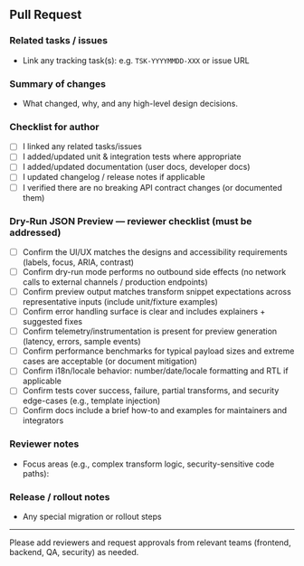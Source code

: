## Pull Request

<!-- Describe the change in one or two sentences -->

### Related tasks / issues
- Link any tracking task(s): e.g. `TSK-YYYYMMDD-XXX` or issue URL

### Summary of changes
- What changed, why, and any high-level design decisions.

### Checklist for author
- [ ] I linked any related tasks/issues
- [ ] I added/updated unit & integration tests where appropriate
- [ ] I added/updated documentation (user docs, developer docs)
- [ ] I updated changelog / release notes if applicable
- [ ] I verified there are no breaking API contract changes (or documented them)

### Dry-Run JSON Preview — reviewer checklist (must be addressed)
- [ ] Confirm the UI/UX matches the designs and accessibility requirements (labels, focus, ARIA, contrast)
- [ ] Confirm dry-run mode performs no outbound side effects (no network calls to external channels / production endpoints)
- [ ] Confirm preview output matches transform snippet expectations across representative inputs (include unit/fixture examples)
- [ ] Confirm error handling surface is clear and includes explainers + suggested fixes
- [ ] Confirm telemetry/instrumentation is present for preview generation (latency, errors, sample events)
- [ ] Confirm performance benchmarks for typical payload sizes and extreme cases are acceptable (or document mitigation)
- [ ] Confirm i18n/locale behavior: number/date/locale formatting and RTL if applicable
- [ ] Confirm tests cover success, failure, partial transforms, and security edge-cases (e.g., template injection)
- [ ] Confirm docs include a brief how-to and examples for maintainers and integrators

### Reviewer notes
- Focus areas (e.g., complex transform logic, security-sensitive code paths):


### Release / rollout notes
- Any special migration or rollout steps

---

Please add reviewers and request approvals from relevant teams (frontend, backend, QA, security) as needed.